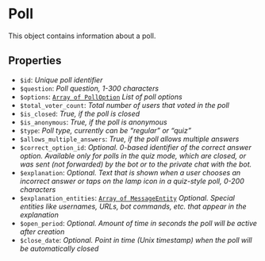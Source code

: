 # Poll	

This object contains information about a poll.	

## Properties	

- `$id`: _Unique poll identifier_
- `$question`: _Poll question, 1-300 characters_
- `$options`: [`Array of PollOption`](PollOption.md) _List of poll options_
- `$total_voter_count`: _Total number of users that voted in the poll_
- `$is_closed`: _True, if the poll is closed_
- `$is_anonymous`: _True, if the poll is anonymous_
- `$type`: _Poll type, currently can be “regular” or “quiz”_
- `$allows_multiple_answers`: _True, if the poll allows multiple answers_
- `$correct_option_id`: _Optional. 0-based identifier of the correct answer option. Available only for polls in the quiz mode, which are closed, or was sent (not forwarded) by the bot or to the private chat with the bot._
- `$explanation`: _Optional. Text that is shown when a user chooses an incorrect answer or taps on the lamp icon in a quiz-style poll, 0-200 characters_
- `$explanation_entities`: [`Array of MessageEntity`](MessageEntity.md) _Optional. Special entities like usernames, URLs, bot commands, etc. that appear in the explanation_
- `$open_period`: _Optional. Amount of time in seconds the poll will be active after creation_
- `$close_date`: _Optional. Point in time (Unix timestamp) when the poll will be automatically closed_

